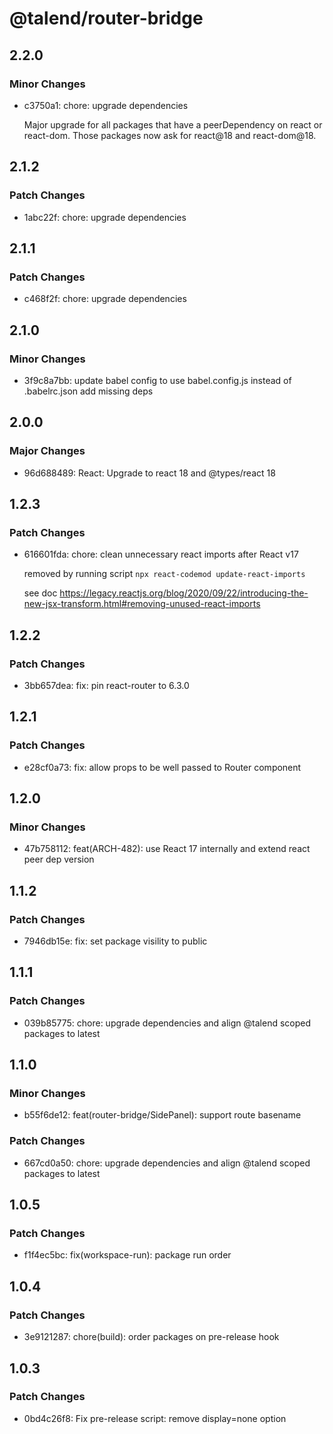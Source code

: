 # @talend/router-bridge

## 2.2.0

### Minor Changes

- c3750a1: chore: upgrade dependencies

  Major upgrade for all packages that have a peerDependency on react or react-dom. Those packages now ask for react@18 and react-dom@18.

## 2.1.2

### Patch Changes

- 1abc22f: chore: upgrade dependencies

## 2.1.1

### Patch Changes

- c468f2f: chore: upgrade dependencies

## 2.1.0

### Minor Changes

- 3f9c8a7bb: update babel config to use babel.config.js instead of .babelrc.json
  add missing deps

## 2.0.0

### Major Changes

- 96d688489: React: Upgrade to react 18 and @types/react 18

## 1.2.3

### Patch Changes

- 616601fda: chore: clean unnecessary react imports after React v17

  removed by running script `npx react-codemod update-react-imports`

  see doc https://legacy.reactjs.org/blog/2020/09/22/introducing-the-new-jsx-transform.html#removing-unused-react-imports

## 1.2.2

### Patch Changes

- 3bb657dea: fix: pin react-router to 6.3.0

## 1.2.1

### Patch Changes

- e28cf0a73: fix: allow props to be well passed to Router component

## 1.2.0

### Minor Changes

- 47b758112: feat(ARCH-482): use React 17 internally and extend react peer dep version

## 1.1.2

### Patch Changes

- 7946db15e: fix: set package visility to public

## 1.1.1

### Patch Changes

- 039b85775: chore: upgrade dependencies and align @talend scoped packages to latest

## 1.1.0

### Minor Changes

- b55f6de12: feat(router-bridge/SidePanel): support route basename

### Patch Changes

- 667cd0a50: chore: upgrade dependencies and align @talend scoped packages to latest

## 1.0.5

### Patch Changes

- f1f4ec5bc: fix(workspace-run): package run order

## 1.0.4

### Patch Changes

- 3e9121287: chore(build): order packages on pre-release hook

## 1.0.3

### Patch Changes

- 0bd4c26f8: Fix pre-release script: remove display=none option

